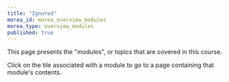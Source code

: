 ```yaml
---
title: "Ignored"
morea_id: morea_overview_modules
morea_type: overview_modules
published: true
---
```


This page presents the "modules", or topics that are covered in this course.  

Click on the tile associated with a module to go to a page containing that module's contents. 
